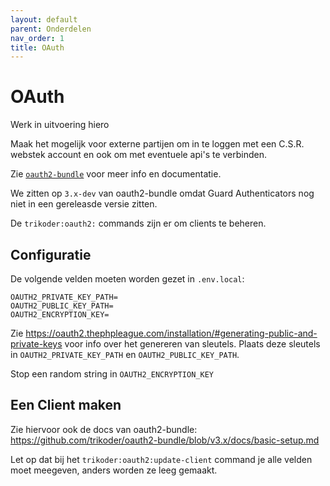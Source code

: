```yaml
---
layout: default
parent: Onderdelen
nav_order: 1
title: OAuth
---
```


# OAuth

Werk in uitvoering hiero

Maak het mogelijk voor externe partijen om in te loggen met een C.S.R. webstek account en ook om met eventuele api's te verbinden.

Zie [`oauth2-bundle`](https://github.com/trikoder/oauth2-bundle) voor meer info en documentatie.

We zitten op `3.x-dev` van oauth2-bundle omdat Guard Authenticators nog niet in een gereleasde versie zitten.

De `trikoder:oauth2:` commands zijn er om clients te beheren.

## Configuratie

De volgende velden moeten worden gezet in `.env.local`:

```
OAUTH2_PRIVATE_KEY_PATH=
OAUTH2_PUBLIC_KEY_PATH=
OAUTH2_ENCRYPTION_KEY=
```

Zie https://oauth2.thephpleague.com/installation/#generating-public-and-private-keys voor info over het genereren van sleutels. Plaats deze sleutels in `OAUTH2_PRIVATE_KEY_PATH` en `OAUTH2_PUBLIC_KEY_PATH`.

Stop een random string in `OAUTH2_ENCRYPTION_KEY`

## Een Client maken

Zie hiervoor ook de docs van oauth2-bundle: https://github.com/trikoder/oauth2-bundle/blob/v3.x/docs/basic-setup.md

Let op dat bij het `trikoder:oauth2:update-client` command je alle velden moet meegeven, anders worden ze leeg gemaakt.
